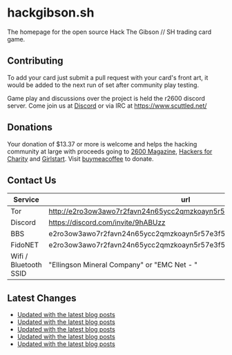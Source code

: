 # hackgibson.sh
The homepage for the open source Hack The Gibson // SH trading card game.


## Contributing

To add your card just submit a pull request with your card's front art, it would be added to the next run of set after community play testing.

Game play and discussions over the project is held the r2600 discord server. Come join us at [Discord](https://discord.com/invite/9hABUzz) or via IRC at https://www.scuttled.net/


## Donations

Your donation of $13.37 or more is welcome and helps the hacking community at large with proceeds going to [2600 Magazine](https://2600.com/), [Hackers for Charity](https://hackersforcharity.org) and [Girlstart](https://girlstart.org).  Visit [buymeacoffee](https://www.buymeacoffee.com/hackgibson.sh) to donate.


## Contact Us

Service | url
-|-
Tor | http://e2ro3ow3awo7r2favn24n65ycc2qmzkoayn5r57e3f56nvjwdcgg32ad.onion
Discord | https://discord.com/invite/9hABUzz
BBS | e2ro3ow3awo7r2favn24n65ycc2qmzkoayn5r57e3f56nvjwdcgg32ad.onion:23
FidoNET | e2ro3ow3awo7r2favn24n65ycc2qmzkoayn5r57e3f56nvjwdcgg32ad.onion:24554
Wifi / Bluetooth SSID | "Ellingson Mineral Company" or "EMC Net - <fidonet address>"

## Latest Changes
<!-- BLOG-POST-LIST:START -->
- [Updated with the latest blog posts](https://github.com/DFW2600/hackgibson.sh/commit/062b8ec176520f2aef4f320c22e5eb5314fb3085)
- [Updated with the latest blog posts](https://github.com/DFW2600/hackgibson.sh/commit/d6280f5b421a70581f55e2df7732c341d64aefb8)
- [Updated with the latest blog posts](https://github.com/DFW2600/hackgibson.sh/commit/434790123e8d44a20b84808f77beb1d2e954c0cc)
- [Updated with the latest blog posts](https://github.com/DFW2600/hackgibson.sh/commit/ffe4931a954d1d5a89f34f363387feeca8bb898b)
- [Updated with the latest blog posts](https://github.com/DFW2600/hackgibson.sh/commit/fddd5be000993d646cfc16d56541046bd1ea3530)
<!-- BLOG-POST-LIST:END -->
